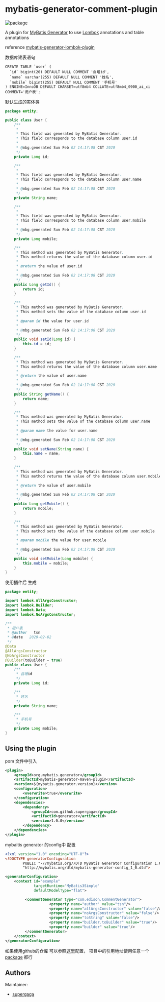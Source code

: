 # mybatis-generator-comment-plugin 
[![package](https://github.com/supergaga/generator/workflows/package/badge.svg)](https://github.com/supergaga/generator/actions)

A plugin for [MyBatis Generator](http://mybatis.github.io/generator/)
to use [Lombok](http://projectlombok.org/) annotations and table annotations

reference [mybatis-generator-lombok-plugin](https://github.com/softwareloop/mybatis-generator-lombok-plugin)

数据库建表语句
```mysql
CREATE TABLE `user` (
  `id` bigint(20) DEFAULT NULL COMMENT '自增id',
  `name` varchar(255) DEFAULT NULL COMMENT '姓名',
  `mobile` bigint(255) DEFAULT NULL COMMENT '手机号'
) ENGINE=InnoDB DEFAULT CHARSET=utf8mb4 COLLATE=utf8mb4_0900_ai_ci COMMENT='用户表';
```

默认生成的实体类
```java
package entity;

public class User {
    /**
     *
     * This field was generated by MyBatis Generator.
     * This field corresponds to the database column user.id
     *
     * @mbg.generated Sun Feb 02 14:17:08 CST 2020
     */
    private Long id;

    /**
     *
     * This field was generated by MyBatis Generator.
     * This field corresponds to the database column user.name
     *
     * @mbg.generated Sun Feb 02 14:17:08 CST 2020
     */
    private String name;

    /**
     *
     * This field was generated by MyBatis Generator.
     * This field corresponds to the database column user.mobile
     *
     * @mbg.generated Sun Feb 02 14:17:08 CST 2020
     */
    private Long mobile;

    /**
     * This method was generated by MyBatis Generator.
     * This method returns the value of the database column user.id
     *
     * @return the value of user.id
     *
     * @mbg.generated Sun Feb 02 14:17:08 CST 2020
     */
    public Long getId() {
        return id;
    }

    /**
     * This method was generated by MyBatis Generator.
     * This method sets the value of the database column user.id
     *
     * @param id the value for user.id
     *
     * @mbg.generated Sun Feb 02 14:17:08 CST 2020
     */
    public void setId(Long id) {
        this.id = id;
    }

    /**
     * This method was generated by MyBatis Generator.
     * This method returns the value of the database column user.name
     *
     * @return the value of user.name
     *
     * @mbg.generated Sun Feb 02 14:17:08 CST 2020
     */
    public String getName() {
        return name;
    }

    /**
     * This method was generated by MyBatis Generator.
     * This method sets the value of the database column user.name
     *
     * @param name the value for user.name
     *
     * @mbg.generated Sun Feb 02 14:17:08 CST 2020
     */
    public void setName(String name) {
        this.name = name;
    }

    /**
     * This method was generated by MyBatis Generator.
     * This method returns the value of the database column user.mobile
     *
     * @return the value of user.mobile
     *
     * @mbg.generated Sun Feb 02 14:17:08 CST 2020
     */
    public Long getMobile() {
        return mobile;
    }

    /**
     * This method was generated by MyBatis Generator.
     * This method sets the value of the database column user.mobile
     *
     * @param mobile the value for user.mobile
     *
     * @mbg.generated Sun Feb 02 14:17:08 CST 2020
     */
    public void setMobile(Long mobile) {
        this.mobile = mobile;
    }
}
```
使用插件后 生成
```java
package entity;

import lombok.AllArgsConstructor;
import lombok.Builder;
import lombok.Data;
import lombok.NoArgsConstructor;

/**
 * 用户表
 * @author   tsn
 * @date   2020-02-02
 */
@Data
@AllArgsConstructor
@NoArgsConstructor
@Builder(toBuilder = true)
public class User {
    /**
     * 自增id
     */
    private Long id;

    /**
     * 姓名
     */
    private String name;

    /**
     * 手机号
     */
    private Long mobile;
}
```


## Using the plugin
pom 文件中引入
```xml
<plugin>
    <groupId>org.mybatis.generator</groupId>
    <artifactId>mybatis-generator-maven-plugin</artifactId>
    <version>${mybatis.generator.version}</version>
    <configuration>
        <overwrite>true</overwrite>
    </configuration>
    <dependencies>
        <dependency>
            <groupId>com.github.supergaga</groupId>
            <artifactId>generator</artifactId>
            <version>1.0.0</version>
        </dependency>
    </dependencies>
</plugin>
```
mybaitis generator 的config中 配置
```xml
<?xml version="1.0" encoding="UTF-8"?>
<!DOCTYPE generatorConfiguration
        PUBLIC "-//mybatis.org//DTD MyBatis Generator Configuration 1.0//EN"
        "http://mybatis.org/dtd/mybatis-generator-config_1_0.dtd">

<generatorConfiguration>
    <context id="example"
             targetRuntime="MyBatis3Simple"
             defaultModelType="flat">

         <commentGenerator type="com.edison.CommentGenerator">
                    <property name="author" value="tsn"/>
                    <property name="allArgsConstructor" value="false"/>
                    <property name="noArgsConstructor" value="false"/>
                    <property name="toString" value="false"/>
                    <property name="builder.toBuilder" value="true"/>
                    <property name="builder" value="true"/>
         </commentGenerator>
    </context>
</generatorConfiguration>
```

如果使用github的仓库 可以参照[这里](https://help.github.com/en/github/managing-packages-with-github-packages/configuring-apache-maven-for-use-with-github-packages)配置，
项目中的引用地址使用任意一个[package](https://github.com/supergaga/generator/packages) 都行

## Authors

Maintainer:
* [supergaga](https://github.com/supergaga)
